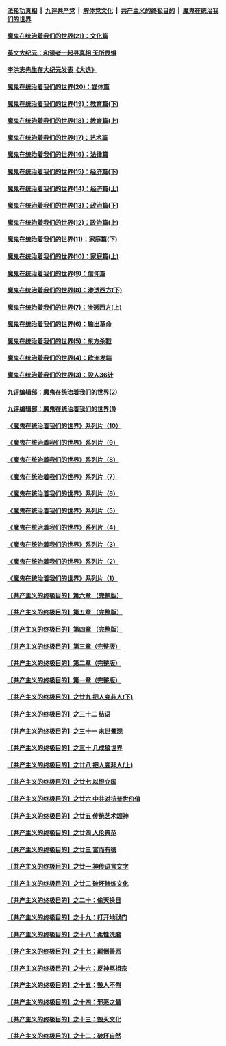 

####  [法轮功真相](../../../../basic/blob/master/README.md?t=01102331) &nbsp;|&nbsp; [九评共产党](../../../../9ping.md/blob/master/README.md?t=01102331) &nbsp;|&nbsp; [解体党文化](../../../../jtdwh.md/blob/master/README.md?t=01102331)  &nbsp;|&nbsp; [共产主义的终极目的](../../../../gczydzjmd.md/blob/master/README.md?t=01102331) &nbsp;|&nbsp; [魔鬼在统治我们的世界](../../../../mgztzwmdsj.md/blob/master/README.md?t=01102331) 

#### [魔鬼在统治着我们的世界(21)：文化篇](../pages/nsc422/n10597706.md?t=01102331) 

#### [英文大纪元：和读者一起寻真相 无所畏惧](../pages/nsc422/n12542027.md?t=01102331) 

#### [李洪志先生在大纪元发表《大选》](../pages/nsc422/n12534746.md?t=01102331) 

#### [魔鬼在统治着我们的世界(20)：媒体篇](../pages/nsc422/n10586579.md?t=01102331) 

#### [魔鬼在统治着我们的世界(19)：教育篇(下)](../pages/nsc422/n10564808.md?t=01102331) 

#### [魔鬼在统治着我们的世界(18)：教育篇(上)](../pages/nsc422/n10526970.md?t=01102331) 

#### [魔鬼在统治着我们的世界(17)：艺术篇](../pages/nsc422/n10499093.md?t=01102331) 

#### [魔鬼在统治着我们的世界(16)：法律篇](../pages/nsc422/n10485969.md?t=01102331) 

#### [魔鬼在统治着我们的世界(15)：经济篇(下)](../pages/nsc422/n10469975.md?t=01102331) 

#### [魔鬼在统治着我们的世界(14)：经济篇(上)](../pages/nsc422/n10457370.md?t=01102331) 

#### [魔鬼在统治着我们的世界(13)：政治篇(下)](../pages/nsc422/n10448270.md?t=01102331) 

#### [魔鬼在统治着我们的世界(12)：政治篇(上)](../pages/nsc422/n10444576.md?t=01102331) 

#### [魔鬼在统治着我们的世界(11)：家庭篇(下)](../pages/nsc422/n10440961.md?t=01102331) 

#### [魔鬼在统治着我们的世界(10)：家庭篇(上)](../pages/nsc422/n10435448.md?t=01102331) 

#### [魔鬼在统治着我们的世界(9)：信仰篇](../pages/nsc422/n10432159.md?t=01102331) 

#### [魔鬼在统治着我们的世界(8)：渗透西方(下)](../pages/nsc422/n10429603.md?t=01102331) 

#### [魔鬼在统治着我们的世界(7)：渗透西方(上)](../pages/nsc422/n10426013.md?t=01102331) 

#### [魔鬼在统治着我们的世界(6)：输出革命](../pages/nsc422/n10421536.md?t=01102331) 

#### [魔鬼在统治着我们的世界(5)：东方杀戮](../pages/nsc422/n10417707.md?t=01102331) 

#### [魔鬼在统治着我们的世界(4)：欧洲发端](../pages/nsc422/n10414890.md?t=01102331) 

#### [魔鬼在统治着我们的世界(3)：毁人36计](../pages/nsc422/n10411583.md?t=01102331) 

#### [九评编辑部：魔鬼在统治着我们的世界(2)](../pages/nsc422/n10410036.md?t=01102331) 

#### [九评编辑部：魔鬼在统治着我们的世界(1)](../pages/nsc422/n10406825.md?t=01102331) 

#### [《魔鬼在统治着我们的世界》系列片（10）](../pages/nsc422/n12292670.md?t=01102331) 

#### [《魔鬼在统治着我们的世界》系列片（9）](../pages/nsc422/n12290859.md?t=01102331) 

#### [《魔鬼在统治着我们的世界》系列片（8）](../pages/nsc422/n12287445.md?t=01102331) 

#### [《魔鬼在统治着我们的世界》系列片（7）](../pages/nsc422/n12283425.md?t=01102331) 

#### [《魔鬼在统治着我们的世界》系列片（6）](../pages/nsc422/n12282314.md?t=01102331) 

#### [《魔鬼在统治着我们的世界》系列片（5）](../pages/nsc422/n12281419.md?t=01102331) 

#### [《魔鬼在统治着我们的世界》系列片（4）](../pages/nsc422/n12274024.md?t=01102331) 

#### [《魔鬼在统治着我们的世界》系列片（3）](../pages/nsc422/n12271322.md?t=01102331) 

#### [《魔鬼在统治着我们的世界》系列片（2）](../pages/nsc422/n12269049.md?t=01102331) 

#### [《魔鬼在统治着我们的世界》系列片（1）](../pages/nsc422/n12267575.md?t=01102331) 

#### [【共产主义的终极目的】第六章 （完整版）](../pages/nsc422/n11428913.md?t=01102331) 

#### [【共产主义的终极目的】第五章 （完整版）](../pages/nsc422/n11428912.md?t=01102331) 

#### [【共产主义的终极目的】第四章 （完整版）](../pages/nsc422/n11428907.md?t=01102331) 

#### [【共产主义的终极目的】第三章（完整版）](../pages/nsc422/n11428848.md?t=01102331) 

#### [【共产主义的终极目的】第二章（完整版）](../pages/nsc422/n11428831.md?t=01102331) 

#### [【共产主义的终极目的】第一章（完整版）](../pages/nsc422/n11417651.md?t=01102331) 

#### [【共产主义的终极目的】之廿九 把人变非人(下)](../pages/nsc422/n11344140.md?t=01102331) 

#### [【共产主义的终极目的】之三十二 结语](../pages/nsc422/n11360535.md?t=01102331) 

#### [【共产主义的终极目的】之三十一 末世景观](../pages/nsc422/n11351129.md?t=01102331) 

#### [【共产主义的终极目的】之三十 几成狼世界](../pages/nsc422/n11348280.md?t=01102331) 

#### [【共产主义的终极目的】之廿八 把人变非人(上)](../pages/nsc422/n11340492.md?t=01102331) 

#### [【共产主义的终极目的】之廿七 以恨立国](../pages/nsc422/n11336944.md?t=01102331) 

#### [【共产主义的终极目的】之廿六 中共对抗普世价值](../pages/nsc422/n11324785.md?t=01102331) 

#### [【共产主义的终极目的】之廿五 传统艺术颂神](../pages/nsc422/n11296396.md?t=01102331) 

#### [【共产主义的终极目的】之廿四 人伦典范](../pages/nsc422/n11296397.md?t=01102331) 

#### [【共产主义的终极目的】之廿三 富而有德](../pages/nsc422/n11283598.md?t=01102331) 

#### [【共产主义的终极目的】之廿一 神传语言文字](../pages/nsc422/n11263265.md?t=01102331) 

#### [【共产主义的终极目的】之廿二 破坏修炼文化](../pages/nsc422/n11245728.md?t=01102331) 

#### [【共产主义的终极目的】之二十：偷天换日](../pages/nsc422/n11238846.md?t=01102331) 

#### [【共产主义的终极目的】之十九：打开地狱门](../pages/nsc422/n11206376.md?t=01102331) 

#### [【共产主义的终极目的】之十八：柔性洗脑](../pages/nsc422/n11199994.md?t=01102331) 

#### [【共产主义的终极目的】之十七：颠倒善恶](../pages/nsc422/n11179782.md?t=01102331) 

#### [【共产主义的终极目的】之十六：反神骂祖宗](../pages/nsc422/n11166798.md?t=01102331) 

#### [【共产主义的终极目的】之十五：毁人不倦](../pages/nsc422/n11166792.md?t=01102331) 

#### [【共产主义的终极目的】之十四：邪恶之最](../pages/nsc422/n11150249.md?t=01102331) 

#### [【共产主义的终极目的】之十三：毁灭文化](../pages/nsc422/n11135227.md?t=01102331) 

#### [【共产主义的终极目的】之十二：破坏自然](../pages/nsc422/n11135214.md?t=01102331) 

